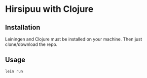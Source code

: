# Hirsipuu with Clojure

## Installation

Leiningen and Clojure must be installed on your machine. Then just clone/download the repo.

## Usage
```bash
lein run
```
